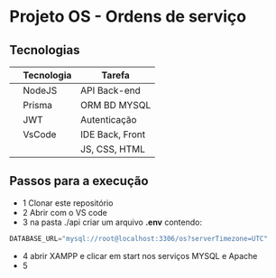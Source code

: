 # Projeto OS - Ordens de serviço

## Tecnologias

||Tecnologia|Tarefa|
|-|-|-|
||NodeJS|API Back-end|
||Prisma|ORM BD MYSQL|
||JWT|Autenticação|
||VsCode|IDE Back, Front|
|||JS, CSS, HTML| Front-End|

## Passos para a execução

- 1 Clonar este repositório
- 2 Abrir com o VS code
- 3 na pasta ./api criar um arquivo **.env** contendo:
```js
DATABASE_URL="mysql://root@localhost:3306/os?serverTimezone=UTC"
```
- 4 abrir XAMPP e clicar em start nos serviços MYSQL e Apache
- 5 